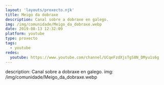 ```yaml
---
layout: 'layouts/proxecto.njk'
title: Meigo da dobraxe
description: Canal sobre a dobraxe en galego.
img: /img/comunidade/Meigo_da_dobraxe.webp
date: 2019-08-13 12:32:09
platform: youtube
type: proxecto
tags:
  - youtube
redes:
  youtube: https://www.youtube.com/channel/UCqeFzdXjsTgS8N_DMyu1s6g
---
```

description: Canal sobre a dobraxe en galego.
img: /img/comunidade/Meigo_da_dobraxe.webp
